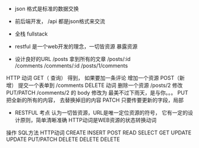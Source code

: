 - json 格式是标准的数据交换
- 前后端开发， /api 都是json格式来交流
- 全栈 fullstack

- restful 是一个web开发的理念，一切皆资源
暴露资源 
- 设计良好的URL
  /posts  拿到所有的文章
  /posts/:id               
  /comments
  /comments/:id
  /posts/1/comments

HTTP 动词
GET（ 查询） 得到，
如果要加一条评论  增加一个资源 
POST（新增） 提交一个表单到 /comments
DELETE 动词 删除一个资源 /posts/2
修改 PUT/PATCH
/comments/2  的 body 修改为 最美不过下雨天，是与你。。。
PUT 把全新的所有的内容， 去替换掉旧的内容
PATCH 只要传要更新的字段，局部

- RESTFUL 考点
  认为一切皆资源，URL是唯一定位资源的符号，
  它有一定的设计原则，简单清晰准确
  HTTP动词是WEB资源的状态转换动词

操作      SQL方法       HTTP动词
CREATE    INSERT        POST
READ      SELECT        GET
UPDATE    UPDATE        PUT/PATCH
DELETE    DELETE        DELETE



